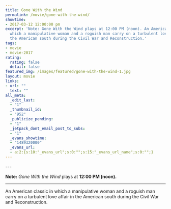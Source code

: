 ```yaml
---
title: Gone With the Wind
permalink: /movie/gone-with-the-wind/
showtime:
- 2017-03-12 12:00:00 pm
excerpt: 'Note: Gone With the Wind plays at 12:00 PM (noon). An American classic in
  which a manipulative woman and a roguish man carry on a turbulent love affair in
  the American south during the Civil War and Reconstruction.'
tags:
- movie
- movie-2017
rating:
  rating: false
  detail: false
featured_img: /images/featured/gone-with-the-wind-1.jpg
layout: movie
links:
- url: ""
  text: ""
all_meta:
  _edit_last:
  - "1"
  _thumbnail_id:
  - "952"
  _publicize_pending:
  - "1"
  _jetpack_dont_email_post_to_subs:
  - "1"
  _evans_showtime:
  - "1489320000"
  _evans_url:
  - a:2:{s:10:"_evans_url";s:0:"";s:15:"_evans_url_name";s:0:"";}
---
```


<div class="overview" dir="auto" id="overview">---

**Note:** *Gone With the Wind* plays at **12:00 PM (noon).**

---

An American classic in which a manipulative woman and a roguish man carry on a turbulent love affair in the American south during the Civil War and Reconstruction. </div>